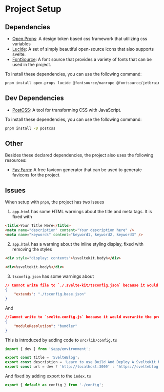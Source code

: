 # Project Setup

## Dependencies

- [Open Props](https://open-props.style/): A design token based css framework that utilizing css variables
- [Lucide](https://lucide.dev/): A set of simply beautiful open-source icons that also supports svelte.
- [FontSource](https://fontsource.org/): A font source that provides a variety of fonts that can be used in the project.

To install these dependencies, you can use the following command:

```bash
pnpm install open-props lucide @fontsource/manrope @fontsource/jetbrains-mono
```

## Dev Dependencies

- [PostCSS](https://postcss.org/): A tool for transforming CSS with JavaScript.

To install these dependencies, you can use the following command:

```bash
pnpm install -D postcss
```

## Other

Besides these declared dependencies, the project also uses the following resources:

- [Fav Farm](https://fav.farm/): A free favicon generator that can be used to generate favicons for the project.

## Issues

When setup with `pnpm`, the project has two issues

1. `app.html` has some HTML warnings about the title and meta tags. It is fixed with

```html
<title>Your Title Here</title>
<meta name="description" content="Your description here" />
<meta name="keywords" content="keyword1, keyword2, keyword3" />
```

2. `app.html` has a warning about the inline styling display, fixed with removing the styles

```html
<div style="display: contents">%sveltekit.body%</div>
```

```html
<div>%sveltekit.body%</div>
```

3. `tsconfig.json` has some warnings about

```json
// Cannot write file to `./.svelte-kit/tsconfig.json` because it would overwrite the project's source file
{
	"extends": "./tsconfig.base.json"
}
```

And

```json
//Cannot write to `svelte.config.js` because it would overwrite the project's source file
{
	"moduleResolution": "bundler"
}
```

This is introduced by adding code to `src/lib/config.ts`

```typescript
import { dev } from '$app/environment';

export const title = 'SvelteBlog';
export const description = 'Learn to use Build And Deploy A SvelteKit Markdown Blog';
export const url = dev ? 'http://localhost:3000' : 'https://svelteblog.realwebsite.com';
```

And fixed by adding export to the `index.ts`

```typescript
export { default as config } from './config';
```
